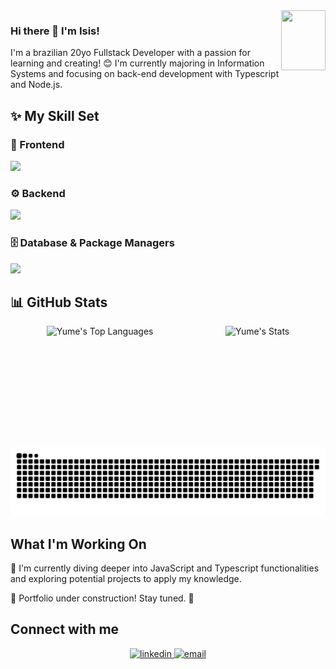 <div align="right">
<img src="https://media4.giphy.com/media/v1.Y2lkPTc5MGI3NjExZWtpbzRqcjRrZnI3bmliMDV6bnEzeHZzZ3BqM2R2dmxtdm9raXN3diZlcD12MV9pbnRlcm5hbF9naWZfYnlfaWQmY3Q9cw/Izi8PFLuQOdz9X2jDs/giphy.webp" align="right" height="96" width="71" />
</div>  

<!-- <div align="center"> -->
### Hi there 👋 I'm Isis!
<!-- </div> -->

<!-- <div align="center">  -->
I'm a brazilian 20yo Fullstack Developer with a passion for learning and creating! 😊 
I'm currently majoring in Information Systems and focusing on back-end development with Typescript and Node.js.
<!-- </div> -->

## ✨ My Skill Set
### 📌 Frontend
<a href="https://skillicons.dev"> <img src="https://skillicons.dev/icons?i=html,css,bootstrap,js,ts,react,tailwind,figma"> </a>

### ⚙️ Backend
<a href="https://skillicons.dev"> <img src="https://skillicons.dev/icons?i=nestjs,nodejs,java,spring,py"> </a>

### 🗄️ Database & Package Managers
<a href="https://skillicons.dev"> <img src="https://skillicons.dev/icons?i=mysql,yarn,npm"> </a>

## 📊 GitHub Stats
<div style="display: flex; justify-content: space-around;" align="center">
  <img height="180em" src="https://github-readme-stats.vercel.app/api/top-langs/?username=iyumw&theme=omni&show_icons=true&hide_border=true&layout=compact" alt="Yume's Top Languages" />
  <img height="180em" src="https://github-readme-stats.vercel.app/api?username=iyumw&theme=omni&show_icons=true&hide_border=true&count_private=true" alt="Yume's Stats" />
</div>

![snake](./dist/github-contribution-grid-snake.svg)

## What I'm Working On
🌱 I'm currently diving deeper into JavaScript and Typescript functionalities and exploring potential projects to apply my knowledge.

🔧 Portfolio under construction! Stay tuned. 🚀  

## Connect with me
<div align="center">
<!--   <a href="https://iyumw.github.io/portfolio_gen/" target="_blank">
    <img src="https://img.shields.io/badge/portfolio-%23000000.svg?&style=for-the-badge&logo=react&logoColor=white" alt="portfolio" />
  </a> -->
  <a href="https://linkedin.com/in/isis-okamoto" target="_blank">
    <img src=https://img.shields.io/badge/linkedin-%231E77B5.svg?&style=for-the-badge&logo=linkedin&logoColor=white alt=linkedin style="margin-bottom: 5px;" />
  </a>  
  <a href="mailto:isis.yume2508@gmail.com" target="_blank">
    <img src="https://img.shields.io/badge/email-%23D14836.svg?&style=for-the-badge&logo=gmail&logoColor=white" alt="email" />
  </a>

</div>  
